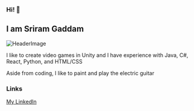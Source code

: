 ### Hi! 👋

## I am Sriram Gaddam

![HeaderImage](https://user-images.githubusercontent.com/56180112/153908009-b76e86ae-b2ac-4431-b76f-25286220511c.gif)

I like to create video games in Unity and I have experience with Java, C#, React, Python, and HTML/CSS

Aside from coding, I like to paint and play the electric guitar

### Links
[My LinkedIn](https://www.linkedin.com/in/sriram-gaddam-1819841bb/)
